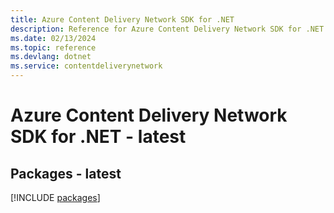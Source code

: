 ```yaml
---
title: Azure Content Delivery Network SDK for .NET
description: Reference for Azure Content Delivery Network SDK for .NET
ms.date: 02/13/2024
ms.topic: reference
ms.devlang: dotnet
ms.service: contentdeliverynetwork
---
```

# Azure Content Delivery Network SDK for .NET - latest
## Packages - latest
[!INCLUDE [packages](content-delivery-network-index.md)]